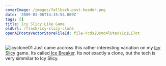 ```yaml
---
coverImage: /images/fallback-post-header.png
date: '2009-01-06T14:15:54.000Z'
tags: []
title: Icy Slicy Like Game
oldUrl: /flash/icy-slicy-clone
openAIPostsVectorStoreFileId: file-Ycds2Qsmo4lUtexY1c1LI7ot
---
```


![icyclone01](/wp-content/uploads/2009/01/icyclone01.png "icyclone01")
Just came accross this rather interesting variation on my [Icy Slicy](https://www.mikecann.co.uk/?p=255) game. Its called[ Ice Breaker](https://www.nitrome.com/games/icebreaker/). Its not exactly a clone, but the tech is very simmilar to Icy Slicy.

